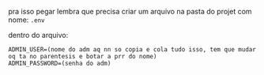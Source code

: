 pra isso pegar lembra que precisa criar um arquivo na pasta do projet com nome: ``.env``

dentro do arquivo:
```
ADMIN_USER=(nome do adm aq nn so copia e cola tudo isso, tem que mudar oq ta no parentesis e botar a prr do nome)
ADMIN_PASSWORD=(senha do adm)
```